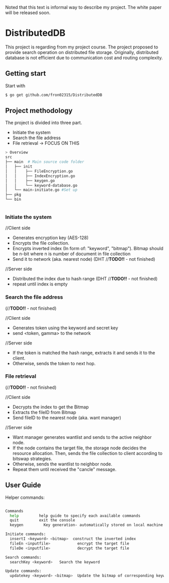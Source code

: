 Noted that this text is informal way to describe my project. 
The white paper will be released soon.

# DistributedDB
This project is regarding from my project course. The project proposed to provide search operation on distributed file storage.
Originally, distributed database is not efficient due to communication cost and routing complexity. 

## Getting start

Start with

```Bash
$ go get github.com/fron02315/DistributedDB
```

## Project methodology
The project is divided into three part.
* Initiate the system
* Search the file address
* File retrieval -> FOCUS ON THIS 


```Bash
> Overview
src                 
├── main  # Main source code folder
│   ├── init
│   │    ├── FileEncryption.go
│   │    ├── IndexEncryption.go
│   │    ├── keygen.go
│   │    └── keyword-database.go
│   └── main-initiate.go #Set up
├── pkg        
└── bin          
 
```

### Initiate the system 
//Client side
* Generates encryption key (AES-128)
* Encrypts the file collection.
* Encrypts inverted index (In form of: "keyword", "bitmap"). Bitmap should be n-bit where n is number of document in file collection
* Send it to network (aka. nearest node) (DHT //**TODO!!** - not finished)


//Server side
* Distributed the index due to hash range (DHT //**TODO!!** - not finished)
* repeat until index is empty

### Search the file address 
(//**TODO!!** - not finished)

//Client side
* Generates token using the keyword and secret key
* send <token, gamma> to the network

//Server side
* If the token is matched the hash range, extracts it and sends it to the client.
* Otherwise, sends the token to next hop.

### File retrieval

(//**TODO!!** - not finished)

//Client side
* Decrypts the index to get the Bitmap
* Extracts the fileID from Bitmap
* Send fileID to the nearest node (aka. want manager)

//Server side
* Want manager generates wantlist and sends to the active neighbor node.
* If the node contains the target file, the storage node decides the resource allocation. Then, sends the file collection to client according to bitswap strategies.
* Otherwise, sends the wantlist to neighbor node.
* Repeat them until received the "cancle" message.


## User Guide 

Helper commands:

```Bash

Commands
  help         help guide to specify each available commands
  quit         exit the console
  keygen     	 Key generation- automatically stored on local machine

Initiate commands:
  insertI <keyword> <bitmap>  construct the inverted index
  fileEn <inputfile>      		encrypt the target file
  fileDe <inputfile>      		decrypt the target file

Search commands:
  searchKey <keyword> 	Search the keyword

Update commands:
  updatekey <keyword> <bitmap>	Update the bitmap of corresponding keyword.

 
```



